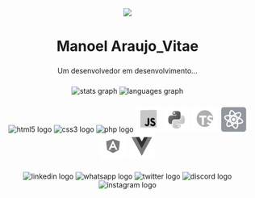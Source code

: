 <div align="center">
  <img src="https://profile-counter.glitch.me/1984/count.svg?"  />
</div>

###

<h1 align="center">Manoel Araujo_Vitae</h1>

###

<p align="center">Um desenvolvedor em desenvolvimento...</p>

###

<div align="center">
  <img src="https://github-readme-stats.vercel.app/api?hide_title=false&hide_rank=true&show_icons=true&include_all_commits=true&count_private=true&disable_animations=false&theme=omni&locale=en&hide_border=false&username=1984" height="140" alt="stats graph"  />
  <img src="https://github-readme-stats.vercel.app/api/top-langs?locale=en&hide_title=false&layout=compact&card_width=320&langs_count=5&theme=dracula&hide_border=false&username=1984" height="140" alt="languages graph"  />
</div>

###

<div align="center">
  <img src="https://cdn.jsdelivr.net/gh/devicons/devicon/icons/html5/html5-original.svg" height="40" width="52" alt="html5 logo"  />
  <img src="https://cdn.jsdelivr.net/gh/devicons/devicon/icons/css3/css3-original.svg" height="40" width="52" alt="css3 logo"  />
  <img src="https://cdn.jsdelivr.net/gh/devicons/devicon/icons/php/php-original.svg" height="40" width="52" alt="php logo"  />
  <img src="https://github.com/1984MSA/1984MSA/blob/main/LogoGray/Screenshot_3.1.png" height="50" width="52" alt="javascript logo"  />
  <img src="https://github.com/1984MSA/1984MSA/blob/main/LogoGray/Screenshot_6.1.png" height="50" width="52" alt="python logo"  />
  <img src="https://github.com/1984MSA/1984MSA/blob/main/LogoGray/Screenshot_7.1.png" height="50" width="52" alt="typescript logo"  />
  <img src="https://github.com/1984MSA/1984MSA/blob/main/LogoGray/Screenshot_8.1.png" height="50" width="52" alt="react logo"  />
  <img src="https://github.com/1984MSA/1984MSA/blob/main/LogoGray/Screenshot_9.1.png" height="50" width="52" alt="angularjs logo"  />
  <img src="https://github.com/1984MSA/1984MSA/blob/main/LogoGray/Screenshot_4.1.png" height="50" width="52" alt="vuejs logo"  />
</div>

###

<div align="center">
  <img src="https://img.shields.io/static/v1?message=LinkedIn&logo=linkedin&label=&color=0077B5&logoColor=white&labelColor=&style=for-the-badge" height="40" alt="linkedin logo"  />
  <img src="https://img.shields.io/static/v1?message=Whatsapp&logo=whatsapp&label=&color=25D366&logoColor=white&labelColor=&style=for-the-badge" height="40" alt="whatsapp logo"  />
 <img src="https://img.shields.io/static/v1?message=Twitter&logo=twitter&label=&color=1DA1F2&logoColor=white&labelColor=&style=for-the-badge" height="40" alt="twitter logo"  />
  <img src="https://img.shields.io/static/v1?message=Discord&logo=discord&label=&color=7289DA&logoColor=white&labelColor=&style=for-the-badge" height="40" alt="discord logo"  />
  <img src="https://img.shields.io/static/v1?message=Instagram&logo=instagram&label=&color=E4405F&logoColor=white&labelColor=&style=for-the-badge" height="40" alt="instagram logo"  />
</div>

###

